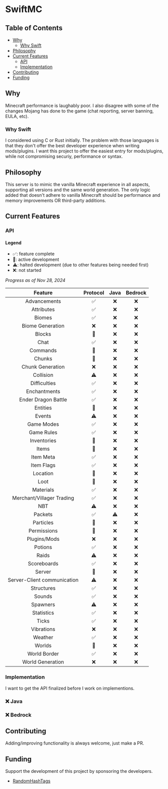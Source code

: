 # SwiftMC

## Table of Contents
- [Why](why)
  - [Why Swift](why-swift)
- [Philosophy](philosophy)
- [Current Features](current-features)
  - [API](api)
  - [Implementation](implementation)
- [Contributing](contributing)
- [Funding](funding)

## Why
Minecraft performance is laughably poor. I also disagree with some of the changes Mojang has done to the game (chat reporting, server banning, EULA, etc).

### Why Swift
I considered using C or Rust initially. The problem with those languages is that they don't offer the best developer experience when writing mods/plugins. I want this project to offer the easiest entry for mods/plugins, while not compromising securiy, performance or syntax.

## Philosophy
This server is to mimic the vanilla Minecraft experience in all aspects, supporting all versions and the same world generation. The only logic added that doesn't adhere to vanilla Minecraft should be performance and memory improvements OR third-party additions.

## Current Features

### API

#### Legend

- ✅: feature complete
- 🚧: active development
- ⚠️: halted development (due to other features being needed first)
- ❌: not started

_Progress as of Nov 28, 2024_

| Feature | Protocol | Java | Bedrock |
| :---: | :---: | :---: | :---: |
| Advancements | ✅ | ❌ | ❌ |
| Attributes | ✅ | ❌ | ❌ |
| Biomes | ✅ | ❌ | ❌ |
| Biome Generation | ❌ | ❌ | ❌ |
| Blocks | 🚧 | ❌ | ❌ |
| Chat | ✅ | ❌ | ❌ |
| Commands | 🚧 | ❌ | ❌ |
| Chunks | 🚧 | ❌ | ❌ |
| Chunk Generation | ❌ | ❌ | ❌ |
| Collision | ⚠️ | ❌ | ❌ |
| Difficulties | ✅ | ❌ | ❌ |
| Enchantments | ✅ | ❌ | ❌ |
| Ender Dragon Battle | ✅ | ❌ | ❌ |
| Entities | 🚧 | ❌ | ❌ |
| Events | ⚠️ | ❌ | ❌ |
| Game Modes | ✅ | ❌ | ❌ |
| Game Rules | ✅ | ❌ | ❌ |
| Inventories | 🚧 | ❌ | ❌ |
| Items | 🚧 | ❌ | ❌ |
| Item Meta | ✅ | ❌ | ❌ |
| Item Flags | ✅ | ❌ | ❌ |
| Location | 🚧 | ❌ | ❌ |
| Loot | 🚧 | ❌ | ❌ |
| Materials | ✅ | ❌ | ❌ |
| Merchant/Villager Trading | ✅ | ❌ | ❌ |
| NBT | ⚠️ | ❌ | ❌ |
| Packets | ✅ | ⚠️ | ❌ |
| Particles | 🚧 | ❌ | ❌ |
| Permissions | 🚧 | ❌ | ❌ |
| Plugins/Mods | ❌ | ❌ | ❌ |
| Potions | ✅ | ❌ | ❌ |
| Raids | ⚠️ | ❌ | ❌ |
| Scoreboards | ✅ | ❌ | ❌ |
| Server | 🚧 | ❌ | ❌ |
| Server-Client communication | ⚠️ | ❌ | ❌ |
| Structures | ✅ | ❌ | ❌ |
| Sounds | ✅ | ❌ | ❌ |
| Spawners | ⚠️ | ❌ | ❌ |
| Statistics | ✅ | ❌ | ❌ |
| Ticks | ✅ | ❌ | ❌ |
| Vibrations | ❌ | ❌ | ❌ |
| Weather | ✅ | ❌ | ❌ |
| Worlds | 🚧 | ❌ | ❌ |
| World Border | ✅ | ❌ | ❌ |
| World Generation | ❌ | ❌ | ❌ |

### Implementation

I want to get the API finalized before I work on implementions.

### ❌ Java

### ❌ Bedrock

## Contributing

Adding/improving functionality is always welcome, just make a PR. 

## Funding

Support the development of this project by sponsoring the developers.
- [RandomHashTags](https://github.com/sponsors/RandomHashTags)